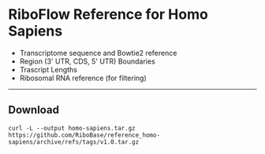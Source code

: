 # RiboFlow Reference for Homo Sapiens

   - Transcriptome sequence and Bowtie2 reference 
   - Region (3' UTR, CDS, 5' UTR) Boundaries
   - Trascript Lengths
   - Ribosomal RNA reference (for filtering)

--------------------

## Download

```
curl -L --output homo-sapiens.tar.gz https://github.com/RiboBase/reference_homo-sapiens/archive/refs/tags/v1.0.tar.gz
```
